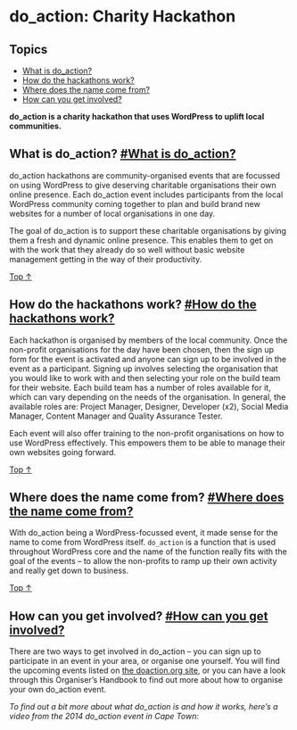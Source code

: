 # do_action: Charity Hackathon

## Topics

*   [What is do_action?](#what-is-do_action)
*   [How do the hackathons work?](#how-do-the-hackathons-work)
*   [Where does the name come from?](#where-does-the-name-come-from)
*   [How can you get involved?](#how-can-you-get-involved)

**do_action is a charity hackathon that uses WordPress to uplift local communities.**

## What is do_action? [#What is do_action?](#what-is-do_action)

do\_action hackathons are community-organised events that are focussed on using WordPress to give deserving charitable organisations their own online presence. Each do\_action event includes participants from the local WordPress community coming together to plan and build brand new websites for a number of local organisations in one day.

The goal of do_action is to support these charitable organisations by giving them a fresh and dynamic online presence. This enables them to get on with the work that they already do so well without basic website management getting in the way of their productivity.

[Top ↑](#top)

## How do the hackathons work? [#How do the hackathons work?](#how-do-the-hackathons-work)

Each hackathon is organised by members of the local community. Once the non-profit organisations for the day have been chosen, then the sign up form for the event is activated and anyone can sign up to be involved in the event as a participant. Signing up involves selecting the organisation that you would like to work with and then selecting your role on the build team for their website. Each build team has a number of roles available for it, which can vary depending on the needs of the organisation. In general, the available roles are: Project Manager, Designer, Developer (x2), Social Media Manager, Content Manager and Quality Assurance Tester.

Each event will also offer training to the non-profit organisations on how to use WordPress effectively. This empowers them to be able to manage their own websites going forward.

[Top ↑](#top)

## Where does the name come from? [#Where does the name come from?](#where-does-the-name-come-from)

With do_action being a WordPress-focussed event, it made sense for the name to come from WordPress itself. `do_action` is a function that is used throughout WordPress core and the name of the function really fits with the goal of the events – to allow the non-profits to ramp up their own activity and really get down to business.

[Top ↑](#top)

## How can you get involved? [#How can you get involved?](#how-can-you-get-involved)

There are two ways to get involved in do_action – you can sign up to participate in an event in your area, or organise one yourself. You will find the upcoming events listed on [the doaction.org site](http://doaction.org/), or you can have a look through this Organiser’s Handbook to find out more about how to organise your own do_action event.

_To find out a bit more about what do\_action is and how it works, here’s a video from the 2014 do\_action event in Cape Town:_
